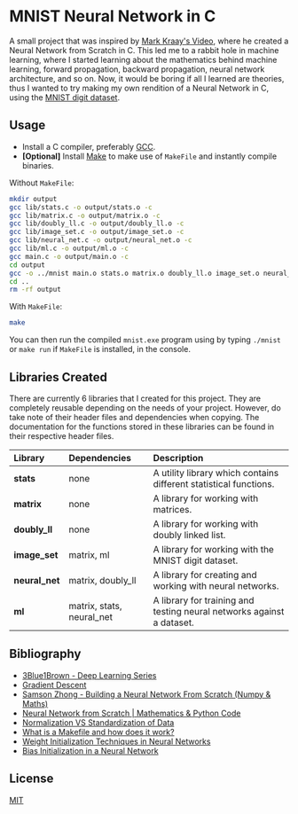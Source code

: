 # MNIST Neural Network in C

A small project that was inspired by [Mark Kraay's Video](https://www.youtube.com/watch?v=ReOxVMxS83o), where he created a Neural Network from Scratch in C. This led me to a rabbit hole in machine learning, where I started learning about the mathematics behind machine learning, forward propagation, backward propagation, neural network architecture, and so on. Now, it would be boring if all I learned are theories, thus I wanted to try making my own rendition of a Neural Network in C, using the [MNIST digit dataset](https://git-disl.github.io/GTDLBench/datasets/mnist_datasets/).

## Usage

- Install a C compiler, preferably [GCC](https://sourceforge.net/projects/mingw-w64/).
- **[Optional]** Install [Make](https://sourceforge.net/projects/ezwinports/files/make-4.3-without-guile-w32-bin.zip/download) to make use of `MakeFile` and instantly compile binaries.

Without `MakeFile`:
```bash
mkdir output
gcc lib/stats.c -o output/stats.o -c
gcc lib/matrix.c -o output/matrix.o -c
gcc lib/doubly_ll.c -o output/doubly_ll.o -c
gcc lib/image_set.c -o output/image_set.o -c
gcc lib/neural_net.c -o output/neural_net.o -c
gcc lib/ml.c -o output/ml.o -c
gcc main.c -o output/main.o -c
cd output
gcc -o ../mnist main.o stats.o matrix.o doubly_ll.o image_set.o neural_net.o ml.o
cd ..
rm -rf output
```
With `MakeFile`:
```bash
make
```

You can then run the compiled `mnist.exe` program using by typing `./mnist` or `make run` if `MakeFile` is installed, in the console.

## Libraries Created

There are currently 6 libraries that I created for this project. They are completely reusable depending on the needs of your project. However, do take note of their header files and dependencies when copying. The documentation for the functions stored in these libraries can be found in their respective header files.

| Library      | Dependencies              | Description |
|:-------------|:--------------------------|:------------|
|**stats**     | none                      | A utility library which contains different statistical functions. |
|**matrix**    | none                      | A library for working with matrices. |
|**doubly_ll** | none                      | A library for working with doubly linked list. |
|**image_set** | matrix, ml                | A library for working with the MNIST digit dataset. |
|**neural_net**| matrix, doubly_ll         | A library for creating and working with neural networks. |
|**ml**        | matrix, stats, neural_net | A library for training and testing neural networks against a dataset. |

## Bibliography
- [3Blue1Brown - Deep Learning Series](https://www.youtube.com/watch?v=aircAruvnKk&list=PLZHQObOWTQDNU6R1_67000Dx_ZCJB-3pi&index=1)
- [Gradient Descent](https://vitalflux.com/gradient-descent-explained-simply-with-examples/)
- [Samson Zhong - Building a Neural Network From Scratch (Numpy & Maths)](https://www.youtube.com/watch?v=w8yWXqWQYmU&t=1612s)
- [Neural Network from Scratch | Mathematics & Python Code](https://www.youtube.com/watch?v=pauPCy_s0Ok)
- [Normalization VS Standardization of Data](https://stackoverflow.com/questions/63746182/correct-way-of-normalizing-and-scaling-the-mnist-dataset)
- [What is a Makefile and how does it work?](https://opensource.com/article/18/8/what-how-makefile)
- [Weight Initialization Techniques in Neural Networks](https://towardsdatascience.com/weight-initialization-techniques-in-neural-networks-26c649eb3b78)
- [Bias Initialization in a Neural Network](https://medium.com/@glenmeyerowitz/bias-initialization-in-a-neural-network-2e5d26fed0f0)

## License
[MIT](https://github.com/LaplaceXD/mnist-neural-network/blob/master/LICENSE)